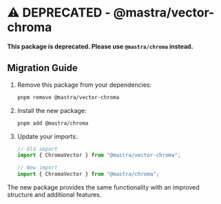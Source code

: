 # ⚠️ DEPRECATED - @mastra/vector-chroma

**This package is deprecated. Please use `@mastra/chroma` instead.**

## Migration Guide

1. Remove this package from your dependencies:

   ```bash
   pnpm remove @mastra/vector-chroma
   ```

2. Install the new package:

   ```bash
   pnpm add @mastra/chroma
   ```

3. Update your imports:

   ```typescript
   // Old import
   import { ChromaVector } from "@mastra/vector-chroma";

   // New import
   import { ChromaVector } from "@mastra/chroma";
   ```

The new package provides the same functionality with an improved structure and additional features.
